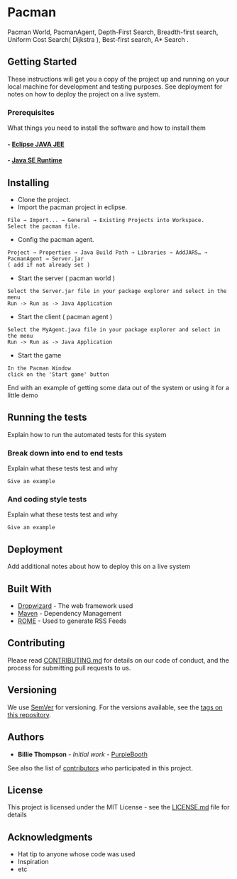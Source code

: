 # Pacman

Pacman World, PacmanAgent, Depth-First Search, Breadth-first search, Uniform Cost Search( Dijkstra ), Best-first search, A* Search .

## Getting Started

These instructions will get you a copy of the project up and running on your local machine for development and testing purposes. See deployment for notes on how to deploy the project on a live system.

### Prerequisites

What things you need to install the software and how to install them


#### - [Eclipse JAVA JEE](https://www.eclipse.org/downloads/packages/release/2018-09/r/eclipse-ide-java-ee-developers)

#### - [Java SE Runtime](https://www.oracle.com/technetwork/java/javase/downloads/index.html)


Installing
--
- Clone the project.
- Import the pacman project in eclipse.
```
File → Import... → General → Existing Projects into Workspace.
Select the pacman file.
```
- Config the pacman agent.
```
Project → Properties → Java Build Path → Libraries → AddJARS… → PacmanAgent → Server.jar
( add if not already set )
```
- Start the server ( pacman world )
```
Select the Server.jar file in your package explorer and select in the menu
Run -> Run as -> Java Application
```
- Start the client ( pacman agent )
```
Select the MyAgent.java file in your package explorer and select in the menu
Run -> Run as -> Java Application
```
- Start the game
```
In the Pacman Window
click on the 'Start game' button
```

End with an example of getting some data out of the system or using it for a little demo

## Running the tests

Explain how to run the automated tests for this system

### Break down into end to end tests

Explain what these tests test and why

```
Give an example
```

### And coding style tests

Explain what these tests test and why

```
Give an example
```

## Deployment

Add additional notes about how to deploy this on a live system

## Built With

* [Dropwizard](http://www.dropwizard.io/1.0.2/docs/) - The web framework used
* [Maven](https://maven.apache.org/) - Dependency Management
* [ROME](https://rometools.github.io/rome/) - Used to generate RSS Feeds

## Contributing

Please read [CONTRIBUTING.md](https://gist.github.com/PurpleBooth/b24679402957c63ec426) for details on our code of conduct, and the process for submitting pull requests to us.

## Versioning

We use [SemVer](http://semver.org/) for versioning. For the versions available, see the [tags on this repository](https://github.com/your/project/tags). 

## Authors

* **Billie Thompson** - *Initial work* - [PurpleBooth](https://github.com/PurpleBooth)

See also the list of [contributors](https://github.com/your/project/contributors) who participated in this project.

## License

This project is licensed under the MIT License - see the [LICENSE.md](LICENSE.md) file for details

## Acknowledgments

* Hat tip to anyone whose code was used
* Inspiration
* etc

